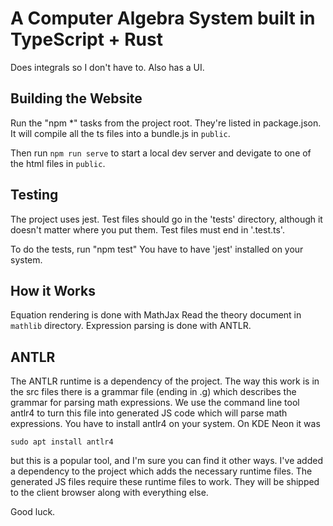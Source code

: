 # A Computer Algebra System built in TypeScript + Rust

Does integrals so I don't have to. Also has a UI.


## Building the Website

Run the "npm *" tasks from the project root. They're listed
in package.json.
It will compile all the ts files into a bundle.js in `public`.

Then run `npm run serve` to start a local dev server and devigate
to one of the html files in `public`.

## Testing

The project uses jest.
Test files should go in the 'tests' directory, although it 
doesn't matter where you put them. Test files must end in '.test.ts'.

To do the tests, run "npm test"
You have to have 'jest' installed on your system.

## How it Works

Equation rendering is done with MathJax
Read the theory document in `mathlib` directory.
Expression parsing is done with ANTLR.

## ANTLR

The ANTLR runtime is a dependency of the project. The way this work is
in the src files there is a grammar file (ending in .g) which describes
the grammar for parsing math expressions. We use the command line tool
antlr4 to turn this file into generated JS code which will parse math 
expressions. You have to install antlr4 on your system. On KDE Neon it was

    sudo apt install antlr4

but this is a popular tool, and I'm sure you can find it other ways.
I've added a dependency to the project which adds the necessary
runtime files. The generated JS files require these runtime files 
to work. They will be shipped to the client browser along with everything 
else.

Good luck.

